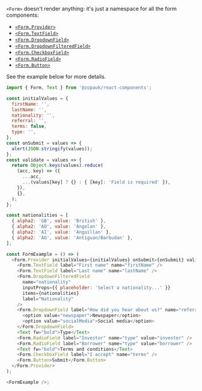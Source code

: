 `<Form>` doesn't render anything: it's just a namespace for all the form components:

- [`<Form.Provider>`](#/Components/Organisms/Form/FormProvider)
- [`<Form.TextField>`](#/Components/Organisms/Form/FormTextField)
- [`<Form.DropdownField>`](#/Components/Organisms/Form/FormDropdownField)
- [`<Form.DropdownFilteredField>`](#/Components/Organisms/Form/FormDropdownFilteredField)
- [`<Form.CheckboxField>`](#/Components/Organisms/Form/FormCheckboxField)
- [`<Form.RadioField>`](#/Components/Organisms/Form/FormRadioField)
- [`<Form.Button>`](#/Components/Organisms/Form/FormButton)

See the example below for more details.

```js
import { Form, Text } from '@zopauk/react-components';

const initialValues = {
  firstName: '',
  lastName: '',
  nationality: '',
  referral: '',
  terms: false,
  type: '',
};
const onSubmit = values => {
  alert(JSON.stringify(values));
};
const validate = values => {
  return Object.keys(values).reduce(
    (acc, key) => ({
      ...acc,
      ...(values[key] ? {} : { [key]: 'Field is required' }),
    }),
    {},
  );
};

const nationalities = [
  { alpha2: 'GB', value: 'British' },
  { alpha2: 'AO', value: 'Angolan' },
  { alpha2: 'AI', value: 'Anguillan' },
  { alpha2: 'AG', value: 'Antiguan/Barbudan' },
];

const FormExample = () => (
  <Form.Provider initialValues={initialValues} onSubmit={onSubmit} validate={validate}>
    <Form.TextField label="First name" name="firstName" />
    <Form.TextField label="Last name" name="lastName" />
    <Form.DropdownFilteredField
      name="nationality"
      inputProps={{ placeholder: 'Select a nationality...' }}
      items={nationalities}
      label="Nationality"
    />
    <Form.DropdownField label="How did you hear about us?" name="referral">
      <option value="newspaper">Newspaper</option>
      <option value="socialMedia">Social media</option>
    </Form.DropdownField>
    <Text fw="bold">Type</Text>
    <Form.RadioField label="Investor" name="type" value="investor" />
    <Form.RadioField label="Borrower" name="type" value="borrower" />
    <Text fw="bold">Terms and conditions</Text>
    <Form.CheckboxField label="I accept" name="terms" />
    <Form.Button>Submit</Form.Button>
  </Form.Provider>
);

<FormExample />;
```
